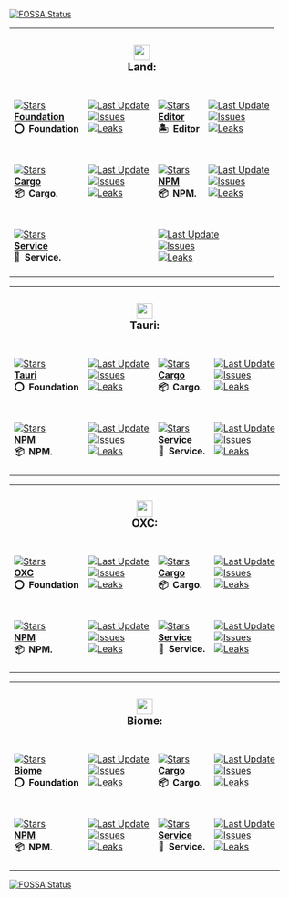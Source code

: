 <a href="https://app.fossa.com/projects/git%2Bgithub.com%2FCodeEditorLand%2FFoundation?ref=badge_small"><img alt="FOSSA Status" src="https://app.fossa.com/api/projects/git%2Bgithub.com%2FCodeEditorLand%2FFoundation.svg?type=small"></a><table><tr><td colspan=4><h3 align=center><picture><source media="(prefers-color-scheme: dark)" srcset=https://nikolahristov.tech/Dark/Image/GitHub/Land.svg><source media="(prefers-color-scheme: light)" srcset=https://nikolahristov.tech/Image/GitHub/Land.svg><img alt="" src=https://nikolahristov.tech/Image/GitHub/Land.svg width=28></picture><br>Land:<br></h3></td></tr><tr><td colspan=1 valign=top><br><a href=https://github.com/CodeEditorLand/Foundation target=_blank><picture><source media="(prefers-color-scheme: dark)" srcset="https://img.shields.io/github/stars/CodeEditorLand/Foundation?label=stars&logo=github&color=black&labelColor=black&logoColor=white&logoWidth=0&logoColor=black"><source media="(prefers-color-scheme: light)" srcset="https://img.shields.io/github/stars/CodeEditorLand/Foundation?label=stars&logo=github&color=white&labelColor=white&logoColor=black&logoWidth=0&logoColor=black"><img alt=Stars src="https://img.shields.io/github/stars/CodeEditorLand/Foundation?label=stars&logo=github&color=black&labelColor=black&logoColor=white&logoWidth=0&logoColor=black"></picture></a><br><a href=https://github.com/CodeEditorLand/Foundation target=_blank><b>Foundation</b></a><br><b>⭕ Foundation<br/></b><br></td><td colspan=1 valign=top><br><a href=https://github.com/CodeEditorLand/Foundation target=_blank><picture><source media="(prefers-color-scheme: dark)" srcset="https://img.shields.io/github/last-commit/CodeEditorLand/Foundation?label=Last%20Update&color=black&labelColor=black&logoColor=white&logoWidth=0"><source media="(prefers-color-scheme: light)" srcset="https://img.shields.io/github/last-commit/CodeEditorLand/Foundation?label=Last%20Update&color=white&labelColor=white&logoColor=black&logoWidth=0"><img alt="Last Update" src="https://img.shields.io/github/last-commit/CodeEditorLand/Foundation?label=Last%20Update&color=black&labelColor=black&logoColor=white&logoWidth=0" title="Last Update"></picture></a><br><a href=https://github.com/CodeEditorLand/Foundation target=_blank><picture><source media="(prefers-color-scheme: dark)" srcset="https://img.shields.io/github/issues/CodeEditorLand/Foundation?label=Issues&color=black&labelColor=black&logoColor=white&logoWidth=0"><source media="(prefers-color-scheme: light)" srcset="https://img.shields.io/github/issues/CodeEditorLand/Foundation?label=Issues&color=white&labelColor=white&logoColor=black&logoWidth=0"><img alt=Issues src="https://img.shields.io/github/issues/CodeEditorLand/Foundation?label=Issues&color=black&labelColor=black&logoColor=white&logoWidth=0" title=Issues></picture></a><br><a href=https://github.com/CodeEditorLand/Foundation target=_blank><picture><source media="(prefers-color-scheme: dark)" srcset="https://img.shields.io/github/downloads/CodeEditorLand/Foundation/total?label=Leaks&color=black&labelColor=black&logoColor=white&logoWidth=0"><source media="(prefers-color-scheme: light)" srcset="https://img.shields.io/github/downloads/CodeEditorLand/Foundation/total?label=Leaks&color=white&labelColor=white&logoColor=black&logoWidth=0"><img alt=Leaks src="https://img.shields.io/github/downloads/CodeEditorLand/Foundation/total?label=Leaks&color=black&labelColor=black&logoColor=white&logoWidth=0" title=Leaks></picture></a><br><br></td><td colspan=1 valign=top><br><a href=https://github.com/CodeEditorLand/Editor target=_blank><picture><source media="(prefers-color-scheme: dark)" srcset="https://img.shields.io/github/stars/CodeEditorLand/Editor?label=stars&logo=github&color=black&labelColor=black&logoColor=white&logoWidth=0&logoColor=black"><source media="(prefers-color-scheme: light)" srcset="https://img.shields.io/github/stars/CodeEditorLand/Editor?label=stars&logo=github&color=white&labelColor=white&logoColor=black&logoWidth=0&logoColor=black"><img alt=Stars src="https://img.shields.io/github/stars/CodeEditorLand/Editor?label=stars&logo=github&color=black&labelColor=black&logoColor=white&logoWidth=0&logoColor=black"></picture></a><br><a href=https://github.com/CodeEditorLand/Editor target=_blank><b>Editor</b></a><br><b>🏝️ Editor<br/></b><br></td><td colspan=1 valign=top><br><a href=https://github.com/CodeEditorLand/Editor target=_blank><picture><source media="(prefers-color-scheme: dark)" srcset="https://img.shields.io/github/last-commit/CodeEditorLand/Editor?label=Last%20Update&color=black&labelColor=black&logoColor=white&logoWidth=0"><source media="(prefers-color-scheme: light)" srcset="https://img.shields.io/github/last-commit/CodeEditorLand/Editor?label=Last%20Update&color=white&labelColor=white&logoColor=black&logoWidth=0"><img alt="Last Update" src="https://img.shields.io/github/last-commit/CodeEditorLand/Editor?label=Last%20Update&color=black&labelColor=black&logoColor=white&logoWidth=0" title="Last Update"></picture></a><br><a href=https://github.com/CodeEditorLand/Editor target=_blank><picture><source media="(prefers-color-scheme: dark)" srcset="https://img.shields.io/github/issues/CodeEditorLand/Editor?label=Issues&color=black&labelColor=black&logoColor=white&logoWidth=0"><source media="(prefers-color-scheme: light)" srcset="https://img.shields.io/github/issues/CodeEditorLand/Editor?label=Issues&color=white&labelColor=white&logoColor=black&logoWidth=0"><img alt=Issues src="https://img.shields.io/github/issues/CodeEditorLand/Editor?label=Issues&color=black&labelColor=black&logoColor=white&logoWidth=0" title=Issues></picture></a><br><a href=https://github.com/CodeEditorLand/Editor target=_blank><picture><source media="(prefers-color-scheme: dark)" srcset="https://img.shields.io/github/downloads/CodeEditorLand/Editor/total?label=Leaks&color=black&labelColor=black&logoColor=white&logoWidth=0"><source media="(prefers-color-scheme: light)" srcset="https://img.shields.io/github/downloads/CodeEditorLand/Editor/total?label=Leaks&color=white&labelColor=white&logoColor=black&logoWidth=0"><img alt=Leaks src="https://img.shields.io/github/downloads/CodeEditorLand/Editor/total?label=Leaks&color=black&labelColor=black&logoColor=white&logoWidth=0" title=Leaks></picture></a><br><br></td></tr><tr><td colspan=1 valign=top><br><a href=https://github.com/CodeEditorLand/FoundationLandCargo target=_blank><picture><source media="(prefers-color-scheme: dark)" srcset="https://img.shields.io/github/stars/CodeEditorLand/FoundationLandCargo?label=stars&logo=github&color=black&labelColor=black&logoColor=white&logoWidth=0&logoColor=black"><source media="(prefers-color-scheme: light)" srcset="https://img.shields.io/github/stars/CodeEditorLand/FoundationLandCargo?label=stars&logo=github&color=white&labelColor=white&logoColor=black&logoWidth=0&logoColor=black"><img alt=Stars src="https://img.shields.io/github/stars/CodeEditorLand/FoundationLandCargo?label=stars&logo=github&color=black&labelColor=black&logoColor=white&logoWidth=0&logoColor=black"></picture></a><br><a href=https://github.com/CodeEditorLand/FoundationLandCargo target=_blank><b>Cargo</b></a><br><b>📦 Cargo.<br/></b><br></td><td colspan=1 valign=top><br><a href=https://github.com/CodeEditorLand/FoundationLandCargo target=_blank><picture><source media="(prefers-color-scheme: dark)" srcset="https://img.shields.io/github/last-commit/CodeEditorLand/FoundationLandCargo?label=Last%20Update&color=black&labelColor=black&logoColor=white&logoWidth=0"><source media="(prefers-color-scheme: light)" srcset="https://img.shields.io/github/last-commit/CodeEditorLand/FoundationLandCargo?label=Last%20Update&color=white&labelColor=white&logoColor=black&logoWidth=0"><img alt="Last Update" src="https://img.shields.io/github/last-commit/CodeEditorLand/FoundationLandCargo?label=Last%20Update&color=black&labelColor=black&logoColor=white&logoWidth=0" title="Last Update"></picture></a><br><a href=https://github.com/CodeEditorLand/FoundationLandCargo target=_blank><picture><source media="(prefers-color-scheme: dark)" srcset="https://img.shields.io/github/issues/CodeEditorLand/FoundationLandCargo?label=Issues&color=black&labelColor=black&logoColor=white&logoWidth=0"><source media="(prefers-color-scheme: light)" srcset="https://img.shields.io/github/issues/CodeEditorLand/FoundationLandCargo?label=Issues&color=white&labelColor=white&logoColor=black&logoWidth=0"><img alt=Issues src="https://img.shields.io/github/issues/CodeEditorLand/FoundationLandCargo?label=Issues&color=black&labelColor=black&logoColor=white&logoWidth=0" title=Issues></picture></a><br><a href=https://github.com/CodeEditorLand/FoundationLandCargo target=_blank><picture><source media="(prefers-color-scheme: dark)" srcset="https://img.shields.io/github/downloads/CodeEditorLand/FoundationLandCargo/total?label=Leaks&color=black&labelColor=black&logoColor=white&logoWidth=0"><source media="(prefers-color-scheme: light)" srcset="https://img.shields.io/github/downloads/CodeEditorLand/FoundationLandCargo/total?label=Leaks&color=white&labelColor=white&logoColor=black&logoWidth=0"><img alt=Leaks src="https://img.shields.io/github/downloads/CodeEditorLand/FoundationLandCargo/total?label=Leaks&color=black&labelColor=black&logoColor=white&logoWidth=0" title=Leaks></picture></a><br><br></td><td colspan=1 valign=top><br><a href=https://github.com/CodeEditorLand/FoundationLandNPM target=_blank><picture><source media="(prefers-color-scheme: dark)" srcset="https://img.shields.io/github/stars/CodeEditorLand/FoundationLandNPM?label=stars&logo=github&color=black&labelColor=black&logoColor=white&logoWidth=0&logoColor=black"><source media="(prefers-color-scheme: light)" srcset="https://img.shields.io/github/stars/CodeEditorLand/FoundationLandNPM?label=stars&logo=github&color=white&labelColor=white&logoColor=black&logoWidth=0&logoColor=black"><img alt=Stars src="https://img.shields.io/github/stars/CodeEditorLand/FoundationLandNPM?label=stars&logo=github&color=black&labelColor=black&logoColor=white&logoWidth=0&logoColor=black"></picture></a><br><a href=https://github.com/CodeEditorLand/FoundationLandNPM target=_blank><b>NPM</b></a><br><b>📦 NPM.<br/></b><br></td><td colspan=1 valign=top><br><a href=https://github.com/CodeEditorLand/FoundationLandNPM target=_blank><picture><source media="(prefers-color-scheme: dark)" srcset="https://img.shields.io/github/last-commit/CodeEditorLand/FoundationLandNPM?label=Last%20Update&color=black&labelColor=black&logoColor=white&logoWidth=0"><source media="(prefers-color-scheme: light)" srcset="https://img.shields.io/github/last-commit/CodeEditorLand/FoundationLandNPM?label=Last%20Update&color=white&labelColor=white&logoColor=black&logoWidth=0"><img alt="Last Update" src="https://img.shields.io/github/last-commit/CodeEditorLand/FoundationLandNPM?label=Last%20Update&color=black&labelColor=black&logoColor=white&logoWidth=0" title="Last Update"></picture></a><br><a href=https://github.com/CodeEditorLand/FoundationLandNPM target=_blank><picture><source media="(prefers-color-scheme: dark)" srcset="https://img.shields.io/github/issues/CodeEditorLand/FoundationLandNPM?label=Issues&color=black&labelColor=black&logoColor=white&logoWidth=0"><source media="(prefers-color-scheme: light)" srcset="https://img.shields.io/github/issues/CodeEditorLand/FoundationLandNPM?label=Issues&color=white&labelColor=white&logoColor=black&logoWidth=0"><img alt=Issues src="https://img.shields.io/github/issues/CodeEditorLand/FoundationLandNPM?label=Issues&color=black&labelColor=black&logoColor=white&logoWidth=0" title=Issues></picture></a><br><a href=https://github.com/CodeEditorLand/FoundationLandNPM target=_blank><picture><source media="(prefers-color-scheme: dark)" srcset="https://img.shields.io/github/downloads/CodeEditorLand/FoundationLandNPM/total?label=Leaks&color=black&labelColor=black&logoColor=white&logoWidth=0"><source media="(prefers-color-scheme: light)" srcset="https://img.shields.io/github/downloads/CodeEditorLand/FoundationLandNPM/total?label=Leaks&color=white&labelColor=white&logoColor=black&logoWidth=0"><img alt=Leaks src="https://img.shields.io/github/downloads/CodeEditorLand/FoundationLandNPM/total?label=Leaks&color=black&labelColor=black&logoColor=white&logoWidth=0" title=Leaks></picture></a><br><br></td></tr><tr><td colspan=2 valign=top><br><a href=https://github.com/CodeEditorLand/FoundationLandService target=_blank><picture><source media="(prefers-color-scheme: dark)" srcset="https://img.shields.io/github/stars/CodeEditorLand/FoundationLandService?label=stars&logo=github&color=black&labelColor=black&logoColor=white&logoWidth=0&logoColor=black"><source media="(prefers-color-scheme: light)" srcset="https://img.shields.io/github/stars/CodeEditorLand/FoundationLandService?label=stars&logo=github&color=white&labelColor=white&logoColor=black&logoWidth=0&logoColor=black"><img alt=Stars src="https://img.shields.io/github/stars/CodeEditorLand/FoundationLandService?label=stars&logo=github&color=black&labelColor=black&logoColor=white&logoWidth=0&logoColor=black"></picture></a><br><a href=https://github.com/CodeEditorLand/FoundationLandService target=_blank><b>Service</b></a><br><b>🔩 Service.<br/></b><br></td><td colspan=2 valign=top><br><a href=https://github.com/CodeEditorLand/FoundationLandService target=_blank><picture><source media="(prefers-color-scheme: dark)" srcset="https://img.shields.io/github/last-commit/CodeEditorLand/FoundationLandService?label=Last%20Update&color=black&labelColor=black&logoColor=white&logoWidth=0"><source media="(prefers-color-scheme: light)" srcset="https://img.shields.io/github/last-commit/CodeEditorLand/FoundationLandService?label=Last%20Update&color=white&labelColor=white&logoColor=black&logoWidth=0"><img alt="Last Update" src="https://img.shields.io/github/last-commit/CodeEditorLand/FoundationLandService?label=Last%20Update&color=black&labelColor=black&logoColor=white&logoWidth=0" title="Last Update"></picture></a><br><a href=https://github.com/CodeEditorLand/FoundationLandService target=_blank><picture><source media="(prefers-color-scheme: dark)" srcset="https://img.shields.io/github/issues/CodeEditorLand/FoundationLandService?label=Issues&color=black&labelColor=black&logoColor=white&logoWidth=0"><source media="(prefers-color-scheme: light)" srcset="https://img.shields.io/github/issues/CodeEditorLand/FoundationLandService?label=Issues&color=white&labelColor=white&logoColor=black&logoWidth=0"><img alt=Issues src="https://img.shields.io/github/issues/CodeEditorLand/FoundationLandService?label=Issues&color=black&labelColor=black&logoColor=white&logoWidth=0" title=Issues></picture></a><br><a href=https://github.com/CodeEditorLand/FoundationLandService target=_blank><picture><source media="(prefers-color-scheme: dark)" srcset="https://img.shields.io/github/downloads/CodeEditorLand/FoundationLandService/total?label=Leaks&color=black&labelColor=black&logoColor=white&logoWidth=0"><source media="(prefers-color-scheme: light)" srcset="https://img.shields.io/github/downloads/CodeEditorLand/FoundationLandService/total?label=Leaks&color=white&labelColor=white&logoColor=black&logoWidth=0"><img alt=Leaks src="https://img.shields.io/github/downloads/CodeEditorLand/FoundationLandService/total?label=Leaks&color=black&labelColor=black&logoColor=white&logoWidth=0" title=Leaks></picture></a><br><br></td></tr></table><table><tr><td colspan=4><h3 align=center><picture><source media="(prefers-color-scheme: dark)" srcset=https://nikolahristov.tech/Image/GitHub/Tauri-Glyph-Color.svg><source media="(prefers-color-scheme: light)" srcset=https://nikolahristov.tech/Image/GitHub/Tauri-Glyph-Color.svg><img alt="" src=https://nikolahristov.tech/Image/GitHub/Tauri-Glyph-Color.svg width=28></picture><br>Tauri:<br></h3></td></tr><tr><td colspan=1 valign=top><br><a href=https://github.com/CodeEditorLand/FoundationTauri target=_blank><picture><source media="(prefers-color-scheme: dark)" srcset="https://img.shields.io/github/stars/CodeEditorLand/FoundationTauri?label=stars&logo=github&color=black&labelColor=black&logoColor=white&logoWidth=0&logoColor=black"><source media="(prefers-color-scheme: light)" srcset="https://img.shields.io/github/stars/CodeEditorLand/FoundationTauri?label=stars&logo=github&color=white&labelColor=white&logoColor=black&logoWidth=0&logoColor=black"><img alt=Stars src="https://img.shields.io/github/stars/CodeEditorLand/FoundationTauri?label=stars&logo=github&color=black&labelColor=black&logoColor=white&logoWidth=0&logoColor=black"></picture></a><br><a href=https://github.com/CodeEditorLand/FoundationTauri target=_blank><b>Tauri</b></a><br><b>⭕ Foundation<br/></b><br></td><td colspan=1 valign=top><br><a href=https://github.com/CodeEditorLand/FoundationTauri target=_blank><picture><source media="(prefers-color-scheme: dark)" srcset="https://img.shields.io/github/last-commit/CodeEditorLand/FoundationTauri?label=Last%20Update&color=black&labelColor=black&logoColor=white&logoWidth=0"><source media="(prefers-color-scheme: light)" srcset="https://img.shields.io/github/last-commit/CodeEditorLand/FoundationTauri?label=Last%20Update&color=white&labelColor=white&logoColor=black&logoWidth=0"><img alt="Last Update" src="https://img.shields.io/github/last-commit/CodeEditorLand/FoundationTauri?label=Last%20Update&color=black&labelColor=black&logoColor=white&logoWidth=0" title="Last Update"></picture></a><br><a href=https://github.com/CodeEditorLand/FoundationTauri target=_blank><picture><source media="(prefers-color-scheme: dark)" srcset="https://img.shields.io/github/issues/CodeEditorLand/FoundationTauri?label=Issues&color=black&labelColor=black&logoColor=white&logoWidth=0"><source media="(prefers-color-scheme: light)" srcset="https://img.shields.io/github/issues/CodeEditorLand/FoundationTauri?label=Issues&color=white&labelColor=white&logoColor=black&logoWidth=0"><img alt=Issues src="https://img.shields.io/github/issues/CodeEditorLand/FoundationTauri?label=Issues&color=black&labelColor=black&logoColor=white&logoWidth=0" title=Issues></picture></a><br><a href=https://github.com/CodeEditorLand/FoundationTauri target=_blank><picture><source media="(prefers-color-scheme: dark)" srcset="https://img.shields.io/github/downloads/CodeEditorLand/FoundationTauri/total?label=Leaks&color=black&labelColor=black&logoColor=white&logoWidth=0"><source media="(prefers-color-scheme: light)" srcset="https://img.shields.io/github/downloads/CodeEditorLand/FoundationTauri/total?label=Leaks&color=white&labelColor=white&logoColor=black&logoWidth=0"><img alt=Leaks src="https://img.shields.io/github/downloads/CodeEditorLand/FoundationTauri/total?label=Leaks&color=black&labelColor=black&logoColor=white&logoWidth=0" title=Leaks></picture></a><br><br></td><td colspan=1 valign=top><br><a href=https://github.com/CodeEditorLand/FoundationTauriCargo target=_blank><picture><source media="(prefers-color-scheme: dark)" srcset="https://img.shields.io/github/stars/CodeEditorLand/FoundationTauriCargo?label=stars&logo=github&color=black&labelColor=black&logoColor=white&logoWidth=0&logoColor=black"><source media="(prefers-color-scheme: light)" srcset="https://img.shields.io/github/stars/CodeEditorLand/FoundationTauriCargo?label=stars&logo=github&color=white&labelColor=white&logoColor=black&logoWidth=0&logoColor=black"><img alt=Stars src="https://img.shields.io/github/stars/CodeEditorLand/FoundationTauriCargo?label=stars&logo=github&color=black&labelColor=black&logoColor=white&logoWidth=0&logoColor=black"></picture></a><br><a href=https://github.com/CodeEditorLand/FoundationTauriCargo target=_blank><b>Cargo</b></a><br><b>📦 Cargo.<br/></b><br></td><td colspan=1 valign=top><br><a href=https://github.com/CodeEditorLand/FoundationTauriCargo target=_blank><picture><source media="(prefers-color-scheme: dark)" srcset="https://img.shields.io/github/last-commit/CodeEditorLand/FoundationTauriCargo?label=Last%20Update&color=black&labelColor=black&logoColor=white&logoWidth=0"><source media="(prefers-color-scheme: light)" srcset="https://img.shields.io/github/last-commit/CodeEditorLand/FoundationTauriCargo?label=Last%20Update&color=white&labelColor=white&logoColor=black&logoWidth=0"><img alt="Last Update" src="https://img.shields.io/github/last-commit/CodeEditorLand/FoundationTauriCargo?label=Last%20Update&color=black&labelColor=black&logoColor=white&logoWidth=0" title="Last Update"></picture></a><br><a href=https://github.com/CodeEditorLand/FoundationTauriCargo target=_blank><picture><source media="(prefers-color-scheme: dark)" srcset="https://img.shields.io/github/issues/CodeEditorLand/FoundationTauriCargo?label=Issues&color=black&labelColor=black&logoColor=white&logoWidth=0"><source media="(prefers-color-scheme: light)" srcset="https://img.shields.io/github/issues/CodeEditorLand/FoundationTauriCargo?label=Issues&color=white&labelColor=white&logoColor=black&logoWidth=0"><img alt=Issues src="https://img.shields.io/github/issues/CodeEditorLand/FoundationTauriCargo?label=Issues&color=black&labelColor=black&logoColor=white&logoWidth=0" title=Issues></picture></a><br><a href=https://github.com/CodeEditorLand/FoundationTauriCargo target=_blank><picture><source media="(prefers-color-scheme: dark)" srcset="https://img.shields.io/github/downloads/CodeEditorLand/FoundationTauriCargo/total?label=Leaks&color=black&labelColor=black&logoColor=white&logoWidth=0"><source media="(prefers-color-scheme: light)" srcset="https://img.shields.io/github/downloads/CodeEditorLand/FoundationTauriCargo/total?label=Leaks&color=white&labelColor=white&logoColor=black&logoWidth=0"><img alt=Leaks src="https://img.shields.io/github/downloads/CodeEditorLand/FoundationTauriCargo/total?label=Leaks&color=black&labelColor=black&logoColor=white&logoWidth=0" title=Leaks></picture></a><br><br></td></tr><tr><td colspan=1 valign=top><br><a href=https://github.com/CodeEditorLand/FoundationTauriNPM target=_blank><picture><source media="(prefers-color-scheme: dark)" srcset="https://img.shields.io/github/stars/CodeEditorLand/FoundationTauriNPM?label=stars&logo=github&color=black&labelColor=black&logoColor=white&logoWidth=0&logoColor=black"><source media="(prefers-color-scheme: light)" srcset="https://img.shields.io/github/stars/CodeEditorLand/FoundationTauriNPM?label=stars&logo=github&color=white&labelColor=white&logoColor=black&logoWidth=0&logoColor=black"><img alt=Stars src="https://img.shields.io/github/stars/CodeEditorLand/FoundationTauriNPM?label=stars&logo=github&color=black&labelColor=black&logoColor=white&logoWidth=0&logoColor=black"></picture></a><br><a href=https://github.com/CodeEditorLand/FoundationTauriNPM target=_blank><b>NPM</b></a><br><b>📦 NPM.<br/></b><br></td><td colspan=1 valign=top><br><a href=https://github.com/CodeEditorLand/FoundationTauriNPM target=_blank><picture><source media="(prefers-color-scheme: dark)" srcset="https://img.shields.io/github/last-commit/CodeEditorLand/FoundationTauriNPM?label=Last%20Update&color=black&labelColor=black&logoColor=white&logoWidth=0"><source media="(prefers-color-scheme: light)" srcset="https://img.shields.io/github/last-commit/CodeEditorLand/FoundationTauriNPM?label=Last%20Update&color=white&labelColor=white&logoColor=black&logoWidth=0"><img alt="Last Update" src="https://img.shields.io/github/last-commit/CodeEditorLand/FoundationTauriNPM?label=Last%20Update&color=black&labelColor=black&logoColor=white&logoWidth=0" title="Last Update"></picture></a><br><a href=https://github.com/CodeEditorLand/FoundationTauriNPM target=_blank><picture><source media="(prefers-color-scheme: dark)" srcset="https://img.shields.io/github/issues/CodeEditorLand/FoundationTauriNPM?label=Issues&color=black&labelColor=black&logoColor=white&logoWidth=0"><source media="(prefers-color-scheme: light)" srcset="https://img.shields.io/github/issues/CodeEditorLand/FoundationTauriNPM?label=Issues&color=white&labelColor=white&logoColor=black&logoWidth=0"><img alt=Issues src="https://img.shields.io/github/issues/CodeEditorLand/FoundationTauriNPM?label=Issues&color=black&labelColor=black&logoColor=white&logoWidth=0" title=Issues></picture></a><br><a href=https://github.com/CodeEditorLand/FoundationTauriNPM target=_blank><picture><source media="(prefers-color-scheme: dark)" srcset="https://img.shields.io/github/downloads/CodeEditorLand/FoundationTauriNPM/total?label=Leaks&color=black&labelColor=black&logoColor=white&logoWidth=0"><source media="(prefers-color-scheme: light)" srcset="https://img.shields.io/github/downloads/CodeEditorLand/FoundationTauriNPM/total?label=Leaks&color=white&labelColor=white&logoColor=black&logoWidth=0"><img alt=Leaks src="https://img.shields.io/github/downloads/CodeEditorLand/FoundationTauriNPM/total?label=Leaks&color=black&labelColor=black&logoColor=white&logoWidth=0" title=Leaks></picture></a><br><br></td><td colspan=1 valign=top><br><a href=https://github.com/CodeEditorLand/FoundationTauriService target=_blank><picture><source media="(prefers-color-scheme: dark)" srcset="https://img.shields.io/github/stars/CodeEditorLand/FoundationTauriService?label=stars&logo=github&color=black&labelColor=black&logoColor=white&logoWidth=0&logoColor=black"><source media="(prefers-color-scheme: light)" srcset="https://img.shields.io/github/stars/CodeEditorLand/FoundationTauriService?label=stars&logo=github&color=white&labelColor=white&logoColor=black&logoWidth=0&logoColor=black"><img alt=Stars src="https://img.shields.io/github/stars/CodeEditorLand/FoundationTauriService?label=stars&logo=github&color=black&labelColor=black&logoColor=white&logoWidth=0&logoColor=black"></picture></a><br><a href=https://github.com/CodeEditorLand/FoundationTauriService target=_blank><b>Service</b></a><br><b>🔩 Service.<br/></b><br></td><td colspan=1 valign=top><br><a href=https://github.com/CodeEditorLand/FoundationTauriService target=_blank><picture><source media="(prefers-color-scheme: dark)" srcset="https://img.shields.io/github/last-commit/CodeEditorLand/FoundationTauriService?label=Last%20Update&color=black&labelColor=black&logoColor=white&logoWidth=0"><source media="(prefers-color-scheme: light)" srcset="https://img.shields.io/github/last-commit/CodeEditorLand/FoundationTauriService?label=Last%20Update&color=white&labelColor=white&logoColor=black&logoWidth=0"><img alt="Last Update" src="https://img.shields.io/github/last-commit/CodeEditorLand/FoundationTauriService?label=Last%20Update&color=black&labelColor=black&logoColor=white&logoWidth=0" title="Last Update"></picture></a><br><a href=https://github.com/CodeEditorLand/FoundationTauriService target=_blank><picture><source media="(prefers-color-scheme: dark)" srcset="https://img.shields.io/github/issues/CodeEditorLand/FoundationTauriService?label=Issues&color=black&labelColor=black&logoColor=white&logoWidth=0"><source media="(prefers-color-scheme: light)" srcset="https://img.shields.io/github/issues/CodeEditorLand/FoundationTauriService?label=Issues&color=white&labelColor=white&logoColor=black&logoWidth=0"><img alt=Issues src="https://img.shields.io/github/issues/CodeEditorLand/FoundationTauriService?label=Issues&color=black&labelColor=black&logoColor=white&logoWidth=0" title=Issues></picture></a><br><a href=https://github.com/CodeEditorLand/FoundationTauriService target=_blank><picture><source media="(prefers-color-scheme: dark)" srcset="https://img.shields.io/github/downloads/CodeEditorLand/FoundationTauriService/total?label=Leaks&color=black&labelColor=black&logoColor=white&logoWidth=0"><source media="(prefers-color-scheme: light)" srcset="https://img.shields.io/github/downloads/CodeEditorLand/FoundationTauriService/total?label=Leaks&color=white&labelColor=white&logoColor=black&logoWidth=0"><img alt=Leaks src="https://img.shields.io/github/downloads/CodeEditorLand/FoundationTauriService/total?label=Leaks&color=black&labelColor=black&logoColor=white&logoWidth=0" title=Leaks></picture></a><br><br></td></tr></table><table><tr><td colspan=4><h3 align=center><picture><source media="(prefers-color-scheme: dark)" srcset=https://nikolahristov.tech/Image/GitHub/OXC-Logo-Square.png><source media="(prefers-color-scheme: light)" srcset=https://nikolahristov.tech/Image/GitHub/OXC-Logo-Square.png><img alt="" src=https://nikolahristov.tech/Image/GitHub/OXC-Logo-Square.png width=28></picture><br>OXC:<br></h3></td></tr><tr><td colspan=1 valign=top><br><a href=https://github.com/CodeEditorLand/FoundationOXC target=_blank><picture><source media="(prefers-color-scheme: dark)" srcset="https://img.shields.io/github/stars/CodeEditorLand/FoundationOXC?label=stars&logo=github&color=black&labelColor=black&logoColor=white&logoWidth=0&logoColor=black"><source media="(prefers-color-scheme: light)" srcset="https://img.shields.io/github/stars/CodeEditorLand/FoundationOXC?label=stars&logo=github&color=white&labelColor=white&logoColor=black&logoWidth=0&logoColor=black"><img alt=Stars src="https://img.shields.io/github/stars/CodeEditorLand/FoundationOXC?label=stars&logo=github&color=black&labelColor=black&logoColor=white&logoWidth=0&logoColor=black"></picture></a><br><a href=https://github.com/CodeEditorLand/FoundationOXC target=_blank><b>OXC</b></a><br><b>⭕ Foundation<br/></b><br></td><td colspan=1 valign=top><br><a href=https://github.com/CodeEditorLand/FoundationOXC target=_blank><picture><source media="(prefers-color-scheme: dark)" srcset="https://img.shields.io/github/last-commit/CodeEditorLand/FoundationOXC?label=Last%20Update&color=black&labelColor=black&logoColor=white&logoWidth=0"><source media="(prefers-color-scheme: light)" srcset="https://img.shields.io/github/last-commit/CodeEditorLand/FoundationOXC?label=Last%20Update&color=white&labelColor=white&logoColor=black&logoWidth=0"><img alt="Last Update" src="https://img.shields.io/github/last-commit/CodeEditorLand/FoundationOXC?label=Last%20Update&color=black&labelColor=black&logoColor=white&logoWidth=0" title="Last Update"></picture></a><br><a href=https://github.com/CodeEditorLand/FoundationOXC target=_blank><picture><source media="(prefers-color-scheme: dark)" srcset="https://img.shields.io/github/issues/CodeEditorLand/FoundationOXC?label=Issues&color=black&labelColor=black&logoColor=white&logoWidth=0"><source media="(prefers-color-scheme: light)" srcset="https://img.shields.io/github/issues/CodeEditorLand/FoundationOXC?label=Issues&color=white&labelColor=white&logoColor=black&logoWidth=0"><img alt=Issues src="https://img.shields.io/github/issues/CodeEditorLand/FoundationOXC?label=Issues&color=black&labelColor=black&logoColor=white&logoWidth=0" title=Issues></picture></a><br><a href=https://github.com/CodeEditorLand/FoundationOXC target=_blank><picture><source media="(prefers-color-scheme: dark)" srcset="https://img.shields.io/github/downloads/CodeEditorLand/FoundationOXC/total?label=Leaks&color=black&labelColor=black&logoColor=white&logoWidth=0"><source media="(prefers-color-scheme: light)" srcset="https://img.shields.io/github/downloads/CodeEditorLand/FoundationOXC/total?label=Leaks&color=white&labelColor=white&logoColor=black&logoWidth=0"><img alt=Leaks src="https://img.shields.io/github/downloads/CodeEditorLand/FoundationOXC/total?label=Leaks&color=black&labelColor=black&logoColor=white&logoWidth=0" title=Leaks></picture></a><br><br></td><td colspan=1 valign=top><br><a href=https://github.com/CodeEditorLand/FoundationOXCCargo target=_blank><picture><source media="(prefers-color-scheme: dark)" srcset="https://img.shields.io/github/stars/CodeEditorLand/FoundationOXCCargo?label=stars&logo=github&color=black&labelColor=black&logoColor=white&logoWidth=0&logoColor=black"><source media="(prefers-color-scheme: light)" srcset="https://img.shields.io/github/stars/CodeEditorLand/FoundationOXCCargo?label=stars&logo=github&color=white&labelColor=white&logoColor=black&logoWidth=0&logoColor=black"><img alt=Stars src="https://img.shields.io/github/stars/CodeEditorLand/FoundationOXCCargo?label=stars&logo=github&color=black&labelColor=black&logoColor=white&logoWidth=0&logoColor=black"></picture></a><br><a href=https://github.com/CodeEditorLand/FoundationOXCCargo target=_blank><b>Cargo</b></a><br><b>📦 Cargo.<br/></b><br></td><td colspan=1 valign=top><br><a href=https://github.com/CodeEditorLand/FoundationOXCCargo target=_blank><picture><source media="(prefers-color-scheme: dark)" srcset="https://img.shields.io/github/last-commit/CodeEditorLand/FoundationOXCCargo?label=Last%20Update&color=black&labelColor=black&logoColor=white&logoWidth=0"><source media="(prefers-color-scheme: light)" srcset="https://img.shields.io/github/last-commit/CodeEditorLand/FoundationOXCCargo?label=Last%20Update&color=white&labelColor=white&logoColor=black&logoWidth=0"><img alt="Last Update" src="https://img.shields.io/github/last-commit/CodeEditorLand/FoundationOXCCargo?label=Last%20Update&color=black&labelColor=black&logoColor=white&logoWidth=0" title="Last Update"></picture></a><br><a href=https://github.com/CodeEditorLand/FoundationOXCCargo target=_blank><picture><source media="(prefers-color-scheme: dark)" srcset="https://img.shields.io/github/issues/CodeEditorLand/FoundationOXCCargo?label=Issues&color=black&labelColor=black&logoColor=white&logoWidth=0"><source media="(prefers-color-scheme: light)" srcset="https://img.shields.io/github/issues/CodeEditorLand/FoundationOXCCargo?label=Issues&color=white&labelColor=white&logoColor=black&logoWidth=0"><img alt=Issues src="https://img.shields.io/github/issues/CodeEditorLand/FoundationOXCCargo?label=Issues&color=black&labelColor=black&logoColor=white&logoWidth=0" title=Issues></picture></a><br><a href=https://github.com/CodeEditorLand/FoundationOXCCargo target=_blank><picture><source media="(prefers-color-scheme: dark)" srcset="https://img.shields.io/github/downloads/CodeEditorLand/FoundationOXCCargo/total?label=Leaks&color=black&labelColor=black&logoColor=white&logoWidth=0"><source media="(prefers-color-scheme: light)" srcset="https://img.shields.io/github/downloads/CodeEditorLand/FoundationOXCCargo/total?label=Leaks&color=white&labelColor=white&logoColor=black&logoWidth=0"><img alt=Leaks src="https://img.shields.io/github/downloads/CodeEditorLand/FoundationOXCCargo/total?label=Leaks&color=black&labelColor=black&logoColor=white&logoWidth=0" title=Leaks></picture></a><br><br></td></tr><tr><td colspan=1 valign=top><br><a href=https://github.com/CodeEditorLand/FoundationOXCNPM target=_blank><picture><source media="(prefers-color-scheme: dark)" srcset="https://img.shields.io/github/stars/CodeEditorLand/FoundationOXCNPM?label=stars&logo=github&color=black&labelColor=black&logoColor=white&logoWidth=0&logoColor=black"><source media="(prefers-color-scheme: light)" srcset="https://img.shields.io/github/stars/CodeEditorLand/FoundationOXCNPM?label=stars&logo=github&color=white&labelColor=white&logoColor=black&logoWidth=0&logoColor=black"><img alt=Stars src="https://img.shields.io/github/stars/CodeEditorLand/FoundationOXCNPM?label=stars&logo=github&color=black&labelColor=black&logoColor=white&logoWidth=0&logoColor=black"></picture></a><br><a href=https://github.com/CodeEditorLand/FoundationOXCNPM target=_blank><b>NPM</b></a><br><b>📦 NPM.<br/></b><br></td><td colspan=1 valign=top><br><a href=https://github.com/CodeEditorLand/FoundationOXCNPM target=_blank><picture><source media="(prefers-color-scheme: dark)" srcset="https://img.shields.io/github/last-commit/CodeEditorLand/FoundationOXCNPM?label=Last%20Update&color=black&labelColor=black&logoColor=white&logoWidth=0"><source media="(prefers-color-scheme: light)" srcset="https://img.shields.io/github/last-commit/CodeEditorLand/FoundationOXCNPM?label=Last%20Update&color=white&labelColor=white&logoColor=black&logoWidth=0"><img alt="Last Update" src="https://img.shields.io/github/last-commit/CodeEditorLand/FoundationOXCNPM?label=Last%20Update&color=black&labelColor=black&logoColor=white&logoWidth=0" title="Last Update"></picture></a><br><a href=https://github.com/CodeEditorLand/FoundationOXCNPM target=_blank><picture><source media="(prefers-color-scheme: dark)" srcset="https://img.shields.io/github/issues/CodeEditorLand/FoundationOXCNPM?label=Issues&color=black&labelColor=black&logoColor=white&logoWidth=0"><source media="(prefers-color-scheme: light)" srcset="https://img.shields.io/github/issues/CodeEditorLand/FoundationOXCNPM?label=Issues&color=white&labelColor=white&logoColor=black&logoWidth=0"><img alt=Issues src="https://img.shields.io/github/issues/CodeEditorLand/FoundationOXCNPM?label=Issues&color=black&labelColor=black&logoColor=white&logoWidth=0" title=Issues></picture></a><br><a href=https://github.com/CodeEditorLand/FoundationOXCNPM target=_blank><picture><source media="(prefers-color-scheme: dark)" srcset="https://img.shields.io/github/downloads/CodeEditorLand/FoundationOXCNPM/total?label=Leaks&color=black&labelColor=black&logoColor=white&logoWidth=0"><source media="(prefers-color-scheme: light)" srcset="https://img.shields.io/github/downloads/CodeEditorLand/FoundationOXCNPM/total?label=Leaks&color=white&labelColor=white&logoColor=black&logoWidth=0"><img alt=Leaks src="https://img.shields.io/github/downloads/CodeEditorLand/FoundationOXCNPM/total?label=Leaks&color=black&labelColor=black&logoColor=white&logoWidth=0" title=Leaks></picture></a><br><br></td><td colspan=1 valign=top><br><a href=https://github.com/CodeEditorLand/FoundationOXCService target=_blank><picture><source media="(prefers-color-scheme: dark)" srcset="https://img.shields.io/github/stars/CodeEditorLand/FoundationOXCService?label=stars&logo=github&color=black&labelColor=black&logoColor=white&logoWidth=0&logoColor=black"><source media="(prefers-color-scheme: light)" srcset="https://img.shields.io/github/stars/CodeEditorLand/FoundationOXCService?label=stars&logo=github&color=white&labelColor=white&logoColor=black&logoWidth=0&logoColor=black"><img alt=Stars src="https://img.shields.io/github/stars/CodeEditorLand/FoundationOXCService?label=stars&logo=github&color=black&labelColor=black&logoColor=white&logoWidth=0&logoColor=black"></picture></a><br><a href=https://github.com/CodeEditorLand/FoundationOXCService target=_blank><b>Service</b></a><br><b>🔩 Service.<br/></b><br></td><td colspan=1 valign=top><br><a href=https://github.com/CodeEditorLand/FoundationOXCService target=_blank><picture><source media="(prefers-color-scheme: dark)" srcset="https://img.shields.io/github/last-commit/CodeEditorLand/FoundationOXCService?label=Last%20Update&color=black&labelColor=black&logoColor=white&logoWidth=0"><source media="(prefers-color-scheme: light)" srcset="https://img.shields.io/github/last-commit/CodeEditorLand/FoundationOXCService?label=Last%20Update&color=white&labelColor=white&logoColor=black&logoWidth=0"><img alt="Last Update" src="https://img.shields.io/github/last-commit/CodeEditorLand/FoundationOXCService?label=Last%20Update&color=black&labelColor=black&logoColor=white&logoWidth=0" title="Last Update"></picture></a><br><a href=https://github.com/CodeEditorLand/FoundationOXCService target=_blank><picture><source media="(prefers-color-scheme: dark)" srcset="https://img.shields.io/github/issues/CodeEditorLand/FoundationOXCService?label=Issues&color=black&labelColor=black&logoColor=white&logoWidth=0"><source media="(prefers-color-scheme: light)" srcset="https://img.shields.io/github/issues/CodeEditorLand/FoundationOXCService?label=Issues&color=white&labelColor=white&logoColor=black&logoWidth=0"><img alt=Issues src="https://img.shields.io/github/issues/CodeEditorLand/FoundationOXCService?label=Issues&color=black&labelColor=black&logoColor=white&logoWidth=0" title=Issues></picture></a><br><a href=https://github.com/CodeEditorLand/FoundationOXCService target=_blank><picture><source media="(prefers-color-scheme: dark)" srcset="https://img.shields.io/github/downloads/CodeEditorLand/FoundationOXCService/total?label=Leaks&color=black&labelColor=black&logoColor=white&logoWidth=0"><source media="(prefers-color-scheme: light)" srcset="https://img.shields.io/github/downloads/CodeEditorLand/FoundationOXCService/total?label=Leaks&color=white&labelColor=white&logoColor=black&logoWidth=0"><img alt=Leaks src="https://img.shields.io/github/downloads/CodeEditorLand/FoundationOXCService/total?label=Leaks&color=black&labelColor=black&logoColor=white&logoWidth=0" title=Leaks></picture></a><br><br></td></tr></table><table><tr><td colspan=4><h3 align=center><picture><source media="(prefers-color-scheme: dark)" srcset=https://nikolahristov.tech/Image/GitHub/Biome-Logo.svg><source media="(prefers-color-scheme: light)" srcset=https://nikolahristov.tech/Image/GitHub/Biome-Logo.svg><img alt="" src=https://nikolahristov.tech/Image/GitHub/Biome-Logo.svg width=28></picture><br>Biome:<br></h3></td></tr><tr><td colspan=1 valign=top><br><a href=https://github.com/CodeEditorLand/FoundationBiome target=_blank><picture><source media="(prefers-color-scheme: dark)" srcset="https://img.shields.io/github/stars/CodeEditorLand/FoundationBiome?label=stars&logo=github&color=black&labelColor=black&logoColor=white&logoWidth=0&logoColor=black"><source media="(prefers-color-scheme: light)" srcset="https://img.shields.io/github/stars/CodeEditorLand/FoundationBiome?label=stars&logo=github&color=white&labelColor=white&logoColor=black&logoWidth=0&logoColor=black"><img alt=Stars src="https://img.shields.io/github/stars/CodeEditorLand/FoundationBiome?label=stars&logo=github&color=black&labelColor=black&logoColor=white&logoWidth=0&logoColor=black"></picture></a><br><a href=https://github.com/CodeEditorLand/FoundationBiome target=_blank><b>Biome</b></a><br><b>⭕ Foundation<br/></b><br></td><td colspan=1 valign=top><br><a href=https://github.com/CodeEditorLand/FoundationBiome target=_blank><picture><source media="(prefers-color-scheme: dark)" srcset="https://img.shields.io/github/last-commit/CodeEditorLand/FoundationBiome?label=Last%20Update&color=black&labelColor=black&logoColor=white&logoWidth=0"><source media="(prefers-color-scheme: light)" srcset="https://img.shields.io/github/last-commit/CodeEditorLand/FoundationBiome?label=Last%20Update&color=white&labelColor=white&logoColor=black&logoWidth=0"><img alt="Last Update" src="https://img.shields.io/github/last-commit/CodeEditorLand/FoundationBiome?label=Last%20Update&color=black&labelColor=black&logoColor=white&logoWidth=0" title="Last Update"></picture></a><br><a href=https://github.com/CodeEditorLand/FoundationBiome target=_blank><picture><source media="(prefers-color-scheme: dark)" srcset="https://img.shields.io/github/issues/CodeEditorLand/FoundationBiome?label=Issues&color=black&labelColor=black&logoColor=white&logoWidth=0"><source media="(prefers-color-scheme: light)" srcset="https://img.shields.io/github/issues/CodeEditorLand/FoundationBiome?label=Issues&color=white&labelColor=white&logoColor=black&logoWidth=0"><img alt=Issues src="https://img.shields.io/github/issues/CodeEditorLand/FoundationBiome?label=Issues&color=black&labelColor=black&logoColor=white&logoWidth=0" title=Issues></picture></a><br><a href=https://github.com/CodeEditorLand/FoundationBiome target=_blank><picture><source media="(prefers-color-scheme: dark)" srcset="https://img.shields.io/github/downloads/CodeEditorLand/FoundationBiome/total?label=Leaks&color=black&labelColor=black&logoColor=white&logoWidth=0"><source media="(prefers-color-scheme: light)" srcset="https://img.shields.io/github/downloads/CodeEditorLand/FoundationBiome/total?label=Leaks&color=white&labelColor=white&logoColor=black&logoWidth=0"><img alt=Leaks src="https://img.shields.io/github/downloads/CodeEditorLand/FoundationBiome/total?label=Leaks&color=black&labelColor=black&logoColor=white&logoWidth=0" title=Leaks></picture></a><br><br></td><td colspan=1 valign=top><br><a href=https://github.com/CodeEditorLand/FoundationBiomeCargo target=_blank><picture><source media="(prefers-color-scheme: dark)" srcset="https://img.shields.io/github/stars/CodeEditorLand/FoundationBiomeCargo?label=stars&logo=github&color=black&labelColor=black&logoColor=white&logoWidth=0&logoColor=black"><source media="(prefers-color-scheme: light)" srcset="https://img.shields.io/github/stars/CodeEditorLand/FoundationBiomeCargo?label=stars&logo=github&color=white&labelColor=white&logoColor=black&logoWidth=0&logoColor=black"><img alt=Stars src="https://img.shields.io/github/stars/CodeEditorLand/FoundationBiomeCargo?label=stars&logo=github&color=black&labelColor=black&logoColor=white&logoWidth=0&logoColor=black"></picture></a><br><a href=https://github.com/CodeEditorLand/FoundationBiomeCargo target=_blank><b>Cargo</b></a><br><b>📦 Cargo.<br/></b><br></td><td colspan=1 valign=top><br><a href=https://github.com/CodeEditorLand/FoundationBiomeCargo target=_blank><picture><source media="(prefers-color-scheme: dark)" srcset="https://img.shields.io/github/last-commit/CodeEditorLand/FoundationBiomeCargo?label=Last%20Update&color=black&labelColor=black&logoColor=white&logoWidth=0"><source media="(prefers-color-scheme: light)" srcset="https://img.shields.io/github/last-commit/CodeEditorLand/FoundationBiomeCargo?label=Last%20Update&color=white&labelColor=white&logoColor=black&logoWidth=0"><img alt="Last Update" src="https://img.shields.io/github/last-commit/CodeEditorLand/FoundationBiomeCargo?label=Last%20Update&color=black&labelColor=black&logoColor=white&logoWidth=0" title="Last Update"></picture></a><br><a href=https://github.com/CodeEditorLand/FoundationBiomeCargo target=_blank><picture><source media="(prefers-color-scheme: dark)" srcset="https://img.shields.io/github/issues/CodeEditorLand/FoundationBiomeCargo?label=Issues&color=black&labelColor=black&logoColor=white&logoWidth=0"><source media="(prefers-color-scheme: light)" srcset="https://img.shields.io/github/issues/CodeEditorLand/FoundationBiomeCargo?label=Issues&color=white&labelColor=white&logoColor=black&logoWidth=0"><img alt=Issues src="https://img.shields.io/github/issues/CodeEditorLand/FoundationBiomeCargo?label=Issues&color=black&labelColor=black&logoColor=white&logoWidth=0" title=Issues></picture></a><br><a href=https://github.com/CodeEditorLand/FoundationBiomeCargo target=_blank><picture><source media="(prefers-color-scheme: dark)" srcset="https://img.shields.io/github/downloads/CodeEditorLand/FoundationBiomeCargo/total?label=Leaks&color=black&labelColor=black&logoColor=white&logoWidth=0"><source media="(prefers-color-scheme: light)" srcset="https://img.shields.io/github/downloads/CodeEditorLand/FoundationBiomeCargo/total?label=Leaks&color=white&labelColor=white&logoColor=black&logoWidth=0"><img alt=Leaks src="https://img.shields.io/github/downloads/CodeEditorLand/FoundationBiomeCargo/total?label=Leaks&color=black&labelColor=black&logoColor=white&logoWidth=0" title=Leaks></picture></a><br><br></td></tr><tr><td colspan=1 valign=top><br><a href=https://github.com/CodeEditorLand/FoundationBiomeNPM target=_blank><picture><source media="(prefers-color-scheme: dark)" srcset="https://img.shields.io/github/stars/CodeEditorLand/FoundationBiomeNPM?label=stars&logo=github&color=black&labelColor=black&logoColor=white&logoWidth=0&logoColor=black"><source media="(prefers-color-scheme: light)" srcset="https://img.shields.io/github/stars/CodeEditorLand/FoundationBiomeNPM?label=stars&logo=github&color=white&labelColor=white&logoColor=black&logoWidth=0&logoColor=black"><img alt=Stars src="https://img.shields.io/github/stars/CodeEditorLand/FoundationBiomeNPM?label=stars&logo=github&color=black&labelColor=black&logoColor=white&logoWidth=0&logoColor=black"></picture></a><br><a href=https://github.com/CodeEditorLand/FoundationBiomeNPM target=_blank><b>NPM</b></a><br><b>📦 NPM.<br/></b><br></td><td colspan=1 valign=top><br><a href=https://github.com/CodeEditorLand/FoundationBiomeNPM target=_blank><picture><source media="(prefers-color-scheme: dark)" srcset="https://img.shields.io/github/last-commit/CodeEditorLand/FoundationBiomeNPM?label=Last%20Update&color=black&labelColor=black&logoColor=white&logoWidth=0"><source media="(prefers-color-scheme: light)" srcset="https://img.shields.io/github/last-commit/CodeEditorLand/FoundationBiomeNPM?label=Last%20Update&color=white&labelColor=white&logoColor=black&logoWidth=0"><img alt="Last Update" src="https://img.shields.io/github/last-commit/CodeEditorLand/FoundationBiomeNPM?label=Last%20Update&color=black&labelColor=black&logoColor=white&logoWidth=0" title="Last Update"></picture></a><br><a href=https://github.com/CodeEditorLand/FoundationBiomeNPM target=_blank><picture><source media="(prefers-color-scheme: dark)" srcset="https://img.shields.io/github/issues/CodeEditorLand/FoundationBiomeNPM?label=Issues&color=black&labelColor=black&logoColor=white&logoWidth=0"><source media="(prefers-color-scheme: light)" srcset="https://img.shields.io/github/issues/CodeEditorLand/FoundationBiomeNPM?label=Issues&color=white&labelColor=white&logoColor=black&logoWidth=0"><img alt=Issues src="https://img.shields.io/github/issues/CodeEditorLand/FoundationBiomeNPM?label=Issues&color=black&labelColor=black&logoColor=white&logoWidth=0" title=Issues></picture></a><br><a href=https://github.com/CodeEditorLand/FoundationBiomeNPM target=_blank><picture><source media="(prefers-color-scheme: dark)" srcset="https://img.shields.io/github/downloads/CodeEditorLand/FoundationBiomeNPM/total?label=Leaks&color=black&labelColor=black&logoColor=white&logoWidth=0"><source media="(prefers-color-scheme: light)" srcset="https://img.shields.io/github/downloads/CodeEditorLand/FoundationBiomeNPM/total?label=Leaks&color=white&labelColor=white&logoColor=black&logoWidth=0"><img alt=Leaks src="https://img.shields.io/github/downloads/CodeEditorLand/FoundationBiomeNPM/total?label=Leaks&color=black&labelColor=black&logoColor=white&logoWidth=0" title=Leaks></picture></a><br><br></td><td colspan=1 valign=top><br><a href=https://github.com/CodeEditorLand/FoundationBiomeService target=_blank><picture><source media="(prefers-color-scheme: dark)" srcset="https://img.shields.io/github/stars/CodeEditorLand/FoundationBiomeService?label=stars&logo=github&color=black&labelColor=black&logoColor=white&logoWidth=0&logoColor=black"><source media="(prefers-color-scheme: light)" srcset="https://img.shields.io/github/stars/CodeEditorLand/FoundationBiomeService?label=stars&logo=github&color=white&labelColor=white&logoColor=black&logoWidth=0&logoColor=black"><img alt=Stars src="https://img.shields.io/github/stars/CodeEditorLand/FoundationBiomeService?label=stars&logo=github&color=black&labelColor=black&logoColor=white&logoWidth=0&logoColor=black"></picture></a><br><a href=https://github.com/CodeEditorLand/FoundationBiomeService target=_blank><b>Service</b></a><br><b>🔩 Service.<br/></b><br></td><td colspan=1 valign=top><br><a href=https://github.com/CodeEditorLand/FoundationBiomeService target=_blank><picture><source media="(prefers-color-scheme: dark)" srcset="https://img.shields.io/github/last-commit/CodeEditorLand/FoundationBiomeService?label=Last%20Update&color=black&labelColor=black&logoColor=white&logoWidth=0"><source media="(prefers-color-scheme: light)" srcset="https://img.shields.io/github/last-commit/CodeEditorLand/FoundationBiomeService?label=Last%20Update&color=white&labelColor=white&logoColor=black&logoWidth=0"><img alt="Last Update" src="https://img.shields.io/github/last-commit/CodeEditorLand/FoundationBiomeService?label=Last%20Update&color=black&labelColor=black&logoColor=white&logoWidth=0" title="Last Update"></picture></a><br><a href=https://github.com/CodeEditorLand/FoundationBiomeService target=_blank><picture><source media="(prefers-color-scheme: dark)" srcset="https://img.shields.io/github/issues/CodeEditorLand/FoundationBiomeService?label=Issues&color=black&labelColor=black&logoColor=white&logoWidth=0"><source media="(prefers-color-scheme: light)" srcset="https://img.shields.io/github/issues/CodeEditorLand/FoundationBiomeService?label=Issues&color=white&labelColor=white&logoColor=black&logoWidth=0"><img alt=Issues src="https://img.shields.io/github/issues/CodeEditorLand/FoundationBiomeService?label=Issues&color=black&labelColor=black&logoColor=white&logoWidth=0" title=Issues></picture></a><br><a href=https://github.com/CodeEditorLand/FoundationBiomeService target=_blank><picture><source media="(prefers-color-scheme: dark)" srcset="https://img.shields.io/github/downloads/CodeEditorLand/FoundationBiomeService/total?label=Leaks&color=black&labelColor=black&logoColor=white&logoWidth=0"><source media="(prefers-color-scheme: light)" srcset="https://img.shields.io/github/downloads/CodeEditorLand/FoundationBiomeService/total?label=Leaks&color=white&labelColor=white&logoColor=black&logoWidth=0"><img alt=Leaks src="https://img.shields.io/github/downloads/CodeEditorLand/FoundationBiomeService/total?label=Leaks&color=black&labelColor=black&logoColor=white&logoWidth=0" title=Leaks></picture></a><br><br></td></tr></table><a href="https://fossa.app/projects/git%2Bgithub.com%2FCodeEditorLand%2FFoundation?ref=badge_large&issueType=license"><img alt="FOSSA Status" src="https://fossa.app/api/projects/git%2Bgithub.com%2FCodeEditorLand%2FFoundation.svg?type=large&issueType=license"></a>
